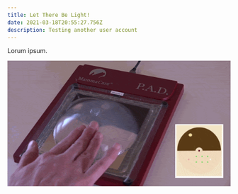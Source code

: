 ```yaml
---
title: Let There Be Light!
date: 2021-03-18T20:55:27.756Z
description: Testing another user account
---
```

Lorum ipsum.

![](p0gif.f32843a9.gif)